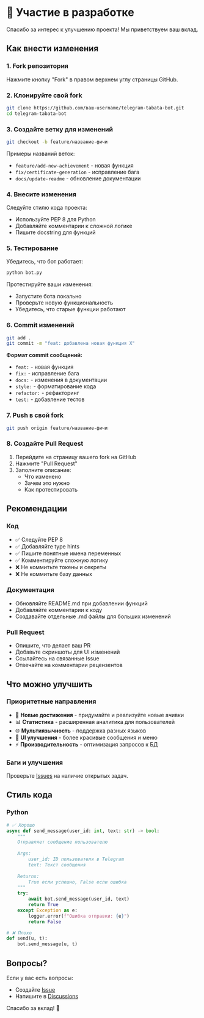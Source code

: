# 🤝 Участие в разработке

Спасибо за интерес к улучшению проекта! Мы приветствуем ваш вклад.

## Как внести изменения

### 1. Fork репозитория

Нажмите кнопку "Fork" в правом верхнем углу страницы GitHub.

### 2. Клонируйте свой fork

```bash
git clone https://github.com/ваш-username/telegram-tabata-bot.git
cd telegram-tabata-bot
```

### 3. Создайте ветку для изменений

```bash
git checkout -b feature/название-фичи
```

Примеры названий веток:
- `feature/add-new-achievement` - новая функция
- `fix/certificate-generation` - исправление бага
- `docs/update-readme` - обновление документации

### 4. Внесите изменения

Следуйте стилю кода проекта:
- Используйте PEP 8 для Python
- Добавляйте комментарии к сложной логике
- Пишите docstring для функций

### 5. Тестирование

Убедитесь, что бот работает:

```bash
python bot.py
```

Протестируйте ваши изменения:
- Запустите бота локально
- Проверьте новую функциональность
- Убедитесь, что старые функции работают

### 6. Commit изменений

```bash
git add .
git commit -m "feat: добавлена новая функция X"
```

**Формат commit сообщений:**
- `feat:` - новая функция
- `fix:` - исправление бага
- `docs:` - изменения в документации
- `style:` - форматирование кода
- `refactor:` - рефакторинг
- `test:` - добавление тестов

### 7. Push в свой fork

```bash
git push origin feature/название-фичи
```

### 8. Создайте Pull Request

1. Перейдите на страницу вашего fork на GitHub
2. Нажмите "Pull Request"
3. Заполните описание:
   - Что изменено
   - Зачем это нужно
   - Как протестировать

## Рекомендации

### Код

- ✅ Следуйте PEP 8
- ✅ Добавляйте type hints
- ✅ Пишите понятные имена переменных
- ✅ Комментируйте сложную логику
- ❌ Не коммитьте токены и секреты
- ❌ Не коммитьте базу данных

### Документация

- Обновляйте README.md при добавлении функций
- Добавляйте комментарии к коду
- Создавайте отдельные .md файлы для больших изменений

### Pull Request

- Опишите, что делает ваш PR
- Добавьте скриншоты для UI изменений
- Ссылайтесь на связанные Issue
- Отвечайте на комментарии рецензентов

## Что можно улучшить

### Приоритетные направления

- 🎯 **Новые достижения** - придумайте и реализуйте новые ачивки
- 📊 **Статистика** - расширенная аналитика для пользователей
- 🌐 **Мультиязычность** - поддержка разных языков
- 📱 **UI улучшения** - более красивые сообщения и меню
- ⚡ **Производительность** - оптимизация запросов к БД

### Баги и улучшения

Проверьте [Issues](../../issues) на наличие открытых задач.

## Стиль кода

### Python

```python
# ✅ Хорошо
async def send_message(user_id: int, text: str) -> bool:
    """
    Отправляет сообщение пользователю
    
    Args:
        user_id: ID пользователя в Telegram
        text: Текст сообщения
        
    Returns:
        True если успешно, False если ошибка
    """
    try:
        await bot.send_message(user_id, text)
        return True
    except Exception as e:
        logger.error(f"Ошибка отправки: {e}")
        return False

# ❌ Плохо
def send(u, t):
    bot.send_message(u, t)
```

## Вопросы?

Если у вас есть вопросы:
- Создайте [Issue](../../issues/new)
- Напишите в [Discussions](../../discussions)

Спасибо за вклад! 🎉

